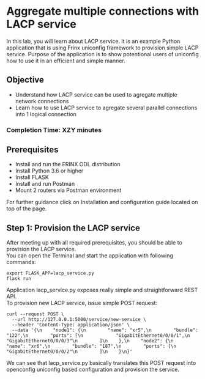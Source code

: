 # Aggregate multiple connections with LACP service

In this lab, you will learn about LACP service. It is an example Python application that is using Frinx uniconfig framework to provision simple LACP service. Purpose of the application is to show potentional users of uniconfig how to use it in an efficient and simple manner.

## Objective

* Understand how LACP service can be used to agregate multiple network connections
* Learn how to use LACP service to agregate several parallel connections into 1 logical connection

### Completion Time: XZY minutes

## Prerequisites

* Install and run the FRINX ODL distribution
* Install Python 3.6 or higher
* Install FLASK
* Install and run Postman
* Mount 2 routers via Postman environment

For further guidance click on Installation and configuration guide located on top of the page.

## Step 1: Provision the LACP service

After meeting up with all required prerequisites, you should be able to provision the LACP service.  
You can open the Terminal and start the application with following commands:

```
export FLASK_APP=lacp_service.py
flask run
```
Application lacp_service.py exposes really simple and straightforward REST API.  
To provision new LACP service, issue simple POST request:

```
curl --request POST \
  --url http://127.0.0.1:5000/service/new-service \
  --header 'Content-Type: application/json' \
  --data '{\n    "node1": {\n        "name": "xr5",\n        "bundle": "122",\n        "ports": [\n            "GigabitEthernet0/0/0/1",\n            "GigabitEthernet0/0/0/3"\n        ]\n    },\n    "node2": {\n        "name": "xr6",\n        "bundle": "187",\n        "ports": [\n            "GigabitEthernet0/0/0/2"\n        ]\n    }\n}'
```

We can see that lacp_service.py basically translates this POST request into openconfig uniconfig based configuration and provision the service.


